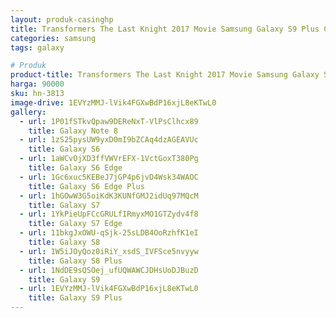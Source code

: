 ```yaml
---
layout: produk-casinghp
title: Transformers The Last Knight 2017 Movie Samsung Galaxy S9 Plus Case
categories: samsung
tags: galaxy

# Produk
product-title: Transformers The Last Knight 2017 Movie Samsung Galaxy S9 Plus Case
harga: 90000
sku: hn-3813
image-drive: 1EVYzMMJ-lVik4FGXwBdP16xjL8eKTwL0
gallery:
  - url: 1P01fSTkvQpaw9DEReNxT-VlPsClhcx89
    title: Galaxy Note 8
  - url: 1zS25pysUW9yxD0mI9bZCAq4dzAGEAVUc
    title: Galaxy S6
  - url: 1aWCvOjXD3ffVWVrEFX-1VctGoxT380Pg
    title: Galaxy S6 Edge
  - url: 1Gc6xuc5KEBeJ7jGP4p6jvD4Wsk34WAOC
    title: Galaxy S6 Edge Plus
  - url: 1hGOwW3G5oiKdK3KUNfGMJ2idUq97MQcM
    title: Galaxy S7
  - url: 1YkPieUpFCcGRULfIRmyxMO1GTZydv4f8
    title: Galaxy S7 Edge
  - url: 11bkgJxOWU-qSjk-25sLDB4OoRzhfK1eI
    title: Galaxy S8
  - url: 1W5iJOyQoz0iRiY_xsdS_IVFSce5nvyyw
    title: Galaxy S8 Plus
  - url: 1NdDE9sQSOej_ufUQWAWCJDHsUoDJBuzD
    title: Galaxy S9
  - url: 1EVYzMMJ-lVik4FGXwBdP16xjL8eKTwL0
    title: Galaxy S9 Plus
---
```

